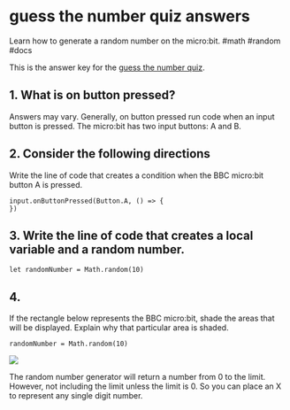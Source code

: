 # guess the number quiz answers

Learn how to generate a random number on the micro:bit. #math #random #docs

This is the answer key for the [guess the number quiz](/microbit/lessons/guess-the-number/quiz).

## 1. What is on button pressed?

Answers may vary. Generally, on button pressed run code when an input button is pressed. The micro:bit has two input buttons: A and B.

## 2. Consider the following directions

Write the line of code that creates a condition when the BBC micro:bit button A is pressed.


```blocks
input.onButtonPressed(Button.A, () => {    
})
```

## 3. Write the line of code that creates a **local variable** and a **random number**.




```blocks
let randomNumber = Math.random(10)
```

## 4. 
If the rectangle below represents the BBC micro:bit, shade the areas that will be displayed. Explain why that particular area is shaded.

```blocks
randomNumber = Math.random(10)
```


![](/static/mb/lessons/guess-the-number-0.png)

The random number generator will return a number from 0 to the limit. However, not including the limit unless the limit is 0. So you can place an X to represent any single digit number.


